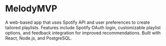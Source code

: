# MelodyMVP
A web-based app that uses Spotify API and user preferences to create tailored playlists. Features include Spotify OAuth login, customizable playlist options, and feedback integration for improved recommendations. Built with React, Node.js, and PostgreSQL.
